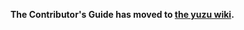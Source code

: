 <!--
SPDX-FileCopyrightText: 2018 yuzu Emulator Project
SPDX-License-Identifier: GPL-2.0-or-later
-->

**The Contributor's Guide has moved to [the yuzu wiki](https://github.com/xastrodev/emuswitch-mobile/wiki/Contributing).**
